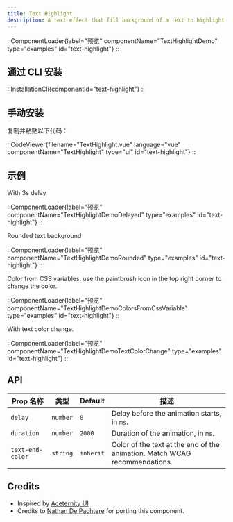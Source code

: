 ```yaml
---
title: Text Highlight
description: A text effect that fill background of a text to highlight it.
---
```


::ComponentLoader{label="预览" componentName="TextHighlightDemo" type="examples" id="text-highlight"}
::

## 通过 CLI 安装

::InstallationCli{componentId="text-highlight"}
::

## 手动安装

复制并粘贴以下代码：

::CodeViewer{filename="TextHighlight.vue" language="vue" componentName="TextHighlight" type="ui" id="text-highlight"}
::

## 示例

With 3s delay

::ComponentLoader{label="预览" componentName="TextHighlightDemoDelayed" type="examples" id="text-highlight"}
::

Rounded text background

::ComponentLoader{label="预览" componentName="TextHighlightDemoRounded" type="examples" id="text-highlight"}
::

Color from CSS variables: use the paintbrush icon in the top right corner to change the color.

::ComponentLoader{label="预览" componentName="TextHighlightDemoColorsFromCssVariable" type="examples" id="text-highlight"}
::

With text color change.

::ComponentLoader{label="预览" componentName="TextHighlightDemoTextColorChange" type="examples" id="text-highlight"}
::

## API

| Prop 名称        | 类型     | Default   | 描述                                                                       |
| ---------------- | -------- | --------- | -------------------------------------------------------------------------- |
| `delay`          | `number` | `0`       | Delay before the animation starts, in `ms`.                                |
| `duration`       | `number` | `2000`    | Duration of the animation, in `ms`.                                        |
| `text-end-color` | `string` | `inherit` | Color of the text at the end of the animation. Match WCAG recommendations. |

## Credits

- Inspired by [Aceternity UI](https://ui.aceternity.com/components/hero-highlight)
- Credits to [Nathan De Pachtere](https://nathandepachtere.com) for porting this component.
